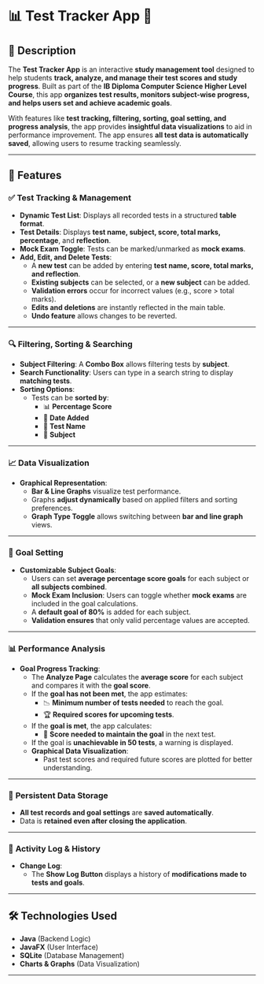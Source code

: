 # 📊 Test Tracker App 📝

## 📌 Description
The **Test Tracker App** is an interactive **study management tool** designed to help students **track, analyze, and manage their test scores and study progress**. Built as part of the **IB Diploma Computer Science Higher Level Course**, this app **organizes test results, monitors subject-wise progress, and helps users set and achieve academic goals**. 

With features like **test tracking, filtering, sorting, goal setting, and progress analysis**, the app provides **insightful data visualizations** to aid in performance improvement. The app ensures **all test data is automatically saved**, allowing users to resume tracking seamlessly.

---

## 🚀 Features

### ✅ **Test Tracking & Management**
- **Dynamic Test List**: Displays all recorded tests in a structured **table format**.
- **Test Details**: Displays **test name, subject, score, total marks, percentage**, and **reflection**.
- **Mock Exam Toggle**: Tests can be marked/unmarked as **mock exams**.
- **Add, Edit, and Delete Tests**:
  - A **new test** can be added by entering **test name, score, total marks, and reflection**.
  - **Existing subjects** can be selected, or a **new subject** can be added.
  - **Validation errors** occur for incorrect values (e.g., score > total marks).
  - **Edits and deletions** are instantly reflected in the main table.
  - **Undo feature** allows changes to be reverted.

---

### 🔍 **Filtering, Sorting & Searching**
- **Subject Filtering**: A **Combo Box** allows filtering tests by **subject**.
- **Search Functionality**: Users can type in a search string to display **matching tests**.
- **Sorting Options**:
  - Tests can be **sorted by**:
    - 📊 **Percentage Score**
    - 📅 **Date Added**
    - 📖 **Test Name**
    - 🎯 **Subject**

---

### 📈 **Data Visualization**
- **Graphical Representation**:
  - **Bar & Line Graphs** visualize test performance.
  - Graphs **adjust dynamically** based on applied filters and sorting preferences.
  - **Graph Type Toggle** allows switching between **bar and line graph** views.

---

### 🎯 **Goal Setting**
- **Customizable Subject Goals**:
  - Users can set **average percentage score goals** for each subject or **all subjects combined**.
  - **Mock Exam Inclusion**: Users can toggle whether **mock exams** are included in the goal calculations.
  - A **default goal of 80%** is added for each subject.
  - **Validation ensures** that only valid percentage values are accepted.

---

### 📊 **Performance Analysis**
- **Goal Progress Tracking**:
  - The **Analyze Page** calculates the **average score** for each subject and compares it with the **goal score**.
  - If the **goal has not been met**, the app estimates:
    - 📉 **Minimum number of tests needed** to reach the goal.
    - 🏆 **Required scores for upcoming tests**.
  - If the **goal is met**, the app calculates:
    - 🎯 **Score needed to maintain the goal** in the next test.
  - If the goal is **unachievable in 50 tests**, a warning is displayed.
  - **Graphical Data Visualization**:
    - Past test scores and required future scores are plotted for better understanding.

---

### 💾 **Persistent Data Storage**
- **All test records and goal settings** are **saved automatically**.
- Data is **retained even after closing the application**.

---

### 📝 **Activity Log & History**
- **Change Log**:
  - The **Show Log Button** displays a history of **modifications made to tests and goals**.

---

## 🛠️ Technologies Used
- **Java** (Backend Logic)
- **JavaFX** (User Interface)
- **SQLite** (Database Management)
- **Charts & Graphs** (Data Visualization)

---
